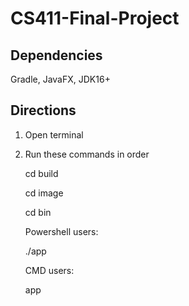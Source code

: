 # CS411-Final-Project

## Dependencies

Gradle, JavaFX, JDK16+

## Directions

1. Open terminal
2. Run these commands in order

    cd build

    cd image

    cd bin
    
    Powershell users:
    
    ./app
    
    CMD users:
    
    app
